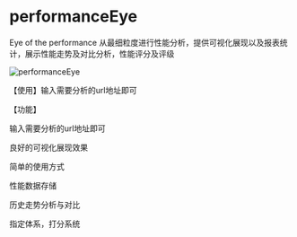 # performanceEye
Eye of the performance 从最细粒度进行性能分析，提供可视化展现以及报表统计，展示性能走势及对比分析，性能评分及评级

![performanceEye](https://github.com/fltenwall/-image/blob/master/performanceEye.png)

【使用】输入需要分析的url地址即可

【功能】

输入需要分析的url地址即可

良好的可视化展现效果

简单的使用方式

性能数据存储

历史走势分析与对比

指定体系，打分系统
